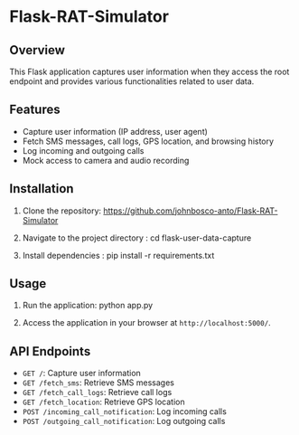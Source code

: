 # Flask-RAT-Simulator

## Overview
This Flask application captures user information when they access the root endpoint and provides various functionalities related to user data.

## Features
- Capture user information (IP address, user agent)
- Fetch SMS messages, call logs, GPS location, and browsing history
- Log incoming and outgoing calls
- Mock access to camera and audio recording

## Installation
1. Clone the repository: https://github.com/johnbosco-anto/Flask-RAT-Simulator

2. Navigate to the project directory : cd flask-user-data-capture

3. Install dependencies : pip install -r requirements.txt


## Usage
1. Run the application: python app.py

2. Access the application in your browser at `http://localhost:5000/`.

## API Endpoints
- `GET /`: Capture user information
- `GET /fetch_sms`: Retrieve SMS messages
- `GET /fetch_call_logs`: Retrieve call logs
- `GET /fetch_location`: Retrieve GPS location
- `POST /incoming_call_notification`: Log incoming calls
- `POST /outgoing_call_notification`: Log outgoing calls




